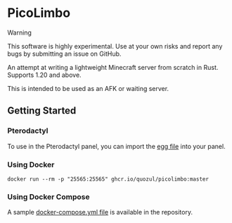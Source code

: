 # PicoLimbo

> [!WARNING]
> This software is highly experimental. Use at your own risks and report any bugs by submitting an issue on GitHub.

An attempt at writing a lightweight Minecraft server from scratch in Rust. Supports 1.20 and above.

This is intended to be used as an AFK or waiting server.

## Getting Started

### Pterodactyl

To use in the Pterodactyl panel, you can import the [egg file](./pterodactyl/egg-pico-limbo.json) into your panel.

### Using Docker

```shell
docker run --rm -p "25565:25565" ghcr.io/quozul/picolimbo:master
```

### Using Docker Compose

A sample [docker-compose.yml file](./docker-compose.yml) is available in the repository.
